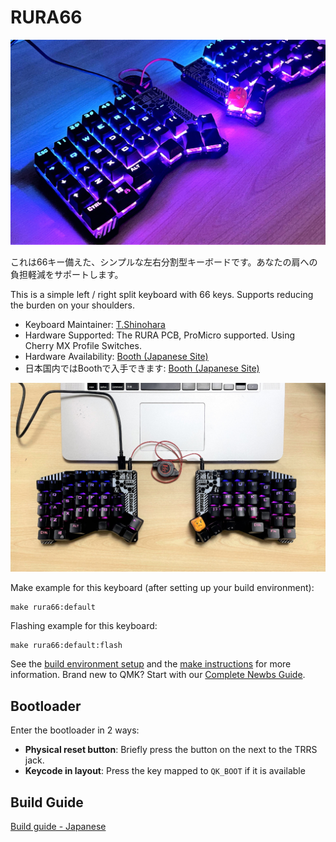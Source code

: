 # RURA66

![RURA66](https://github.com/ShinoharaTa/keyboards/blob/master/RURA66/manual/images/IMG_0236.jpg)

これは66キー備えた、シンプルな左右分割型キーボードです。あなたの肩への負担軽減をサポートします。

This is a simple left / right split keyboard with 66 keys. Supports reducing the burden on your shoulders.

* Keyboard Maintainer: [T.Shinohara](https://github.com/ShinoharaTa)
* Hardware Supported:  The RURA PCB, ProMicro supported. Using Cherry MX Profile Switches.
* Hardware Availability: [Booth (Japanese Site)](https://shino3.booth.pm/items/2643797)
* 日本国内ではBoothで入手できます: [Booth (Japanese Site)](https://shino3.booth.pm/items/2643797)

![RURA66-USE](https://github.com/ShinoharaTa/keyboards/blob/master/RURA66/manual/images/IMG_0211.jpg?raw=true)

Make example for this keyboard (after setting up your build environment):

    make rura66:default

Flashing example for this keyboard:

    make rura66:default:flash

See the [build environment setup](https://docs.qmk.fm/#/getting_started_build_tools) and the [make instructions](https://docs.qmk.fm/#/getting_started_make_guide) for more information. Brand new to QMK? Start with our [Complete Newbs Guide](https://docs.qmk.fm/#/newbs).

## Bootloader

Enter the bootloader in 2 ways:

* **Physical reset button**: Briefly press the button on the next to the TRRS jack.
* **Keycode in layout**: Press the key mapped to `QK_BOOT` if it is available

## Build Guide

[Build guide - Japanese](https://github.com/ShinoharaTa/keyboards/blob/master/RURA66/manual/build_guide_ja.md)  
